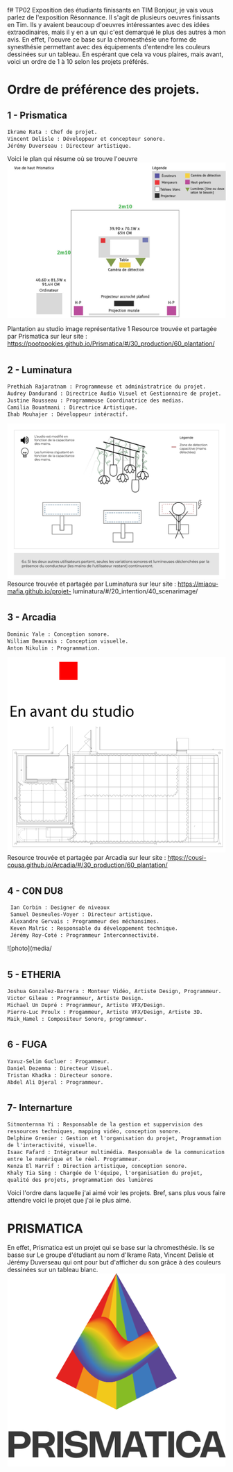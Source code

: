  f# TP02 Exposition des étudiants finissants en TIM
Bonjour, je vais vous parlez de l'exposition Résonnance. Il s'agit de plusieurs oeuvres finissants en Tim. Ils y avaient beaucoup d'oeuvres intéressantes avec des idées extraodinaires, mais il y en a un qui c'est demarqué le plus des autres à mon avis.
En effet, l'oeuvre ce base sur la chromesthésie une forme de synesthésie permettant avec des équipements d'entendre les couleurs dessinées sur un tableau. En espérant que cela va vous plaires, mais avant, voici un 
ordre de 1 à 10 selon les projets préférés.

# Ordre de préférence des projets.

## 1 - Prismatica
 
    Ikrame Rata : Chef de projet.
    Vincent Delisle : Développeur et concepteur sonore. 
    Jérémy Duverseau : Directeur artistique.
   
   Voici le plan qui résume où se trouve l'oeuvre
   ![photo](media/Prismatica_plantation.jpg)

   Plantation au studio image représentative 1
   Resource trouvée et partagée par Prismatica sur leur site :  https://pootpookies.github.io/Prismatica/#/30_production/60_plantation/ 
  
#

## 2 - Luminatura

    Prethiah Rajaratnam : Programmeuse et administratrice du projet.
    Audrey Dandurand : Directrice Audio Visuel et Gestionnaire de projet.
    Justine Rousseau : Programmeuse Coordinatrice des medias.
    Camilia Bouatmani : Directrice Artistique. 
    Ihab Mouhajer : Développeur intéractif.
   
   ![photo](media/Luminatura_plantation.jpg)
     Resource trouvée et partagée par Luminatura sur leur site : https://miaou-mafia.github.io/projet- 
     luminatura/#/20_intention/40_scenarimage/
 
#
## 3 - Arcadia

    Dominic Yale : Conception sonore.
    William Beauvais : Conception visuelle.
    Anton Nikulin : Programmation.

   ![photo](media/Arcadia_implantation.jpg)
   Resource trouvée et partagée par Arcadia sur leur site : https://cousi-cousa.github.io/Arcadia/#/30_production/60_plantation/
#
## 4 - C0N DU8

     Ian Corbin : Designer de niveaux
     Samuel Desmeules-Voyer : Directeur artistique.
     Alexandre Gervais : Programmeur des méchansimes.
     Keven Malric : Responsable du développement technique.
     Jérémy Roy-Coté : Programmeur Interconnectivité.
   
   ![photo](media/
   #
     
## 5 - ETHERIA

    Joshua Gonzalez-Barrera : Monteur Vidéo, Artiste Design, Programmeur.
    Victor Gileau : Programmeur, Artiste Design.
    Michael Un Dupré : Programmeur, Artiste VFX/Design.
    Pierre-Luc Proulx : Progammeur, Artiste VFX/Design, Artiste 3D.
    Maik_Hamel : Compositeur Sonore, programmeur.
    

#
 ## 6 - FUGA

    Yavuz-Selim Gucluer : Progammeur.
    Daniel Dezemma : Directeur Visuel.
    Tristan Khadka : Directeur sonore.
    Abdel Ali Djeral : Programmeur.
    
#
## 7- Internarture 

    Sitmonternna Yi : Responsable de la gestion et suppervision des ressources techniques, mapping vidéo, conception sonore.
    Delphine Grenier : Gestion et l'organisation du projet, Programmation de l'interactivité, visuelle.
    Isaac Fafard : Intégrateur multimédia. Responsable de la communication entre le numérique et le réel. Programmeur.
    Kenza El Harrif : Direction artistique, conception sonore.
    Khaly Tia Sing : Chargée de l'équipe, l'organisation du projet, qualité des projets, programmation des lumières

Voici l'ordre dans laquelle j'ai aimé voir les projets. Bref, sans plus vous faire attendre voici le projet que j'ai le plus aimé.
# PRISMATICA
 En  effet, Prismatica est un projet qui se base sur la chromesthésie. Ils se basse sur  Le groupe d'étudiant au nom d'Ikrame Rata, Vincent Delisle et Jérémy Duverseau qui ont pour but d'afficher du son
 grâce à des couleurs dessinées sur un tableau blanc. ![photo](media/Prismatica.png)


 

 #

